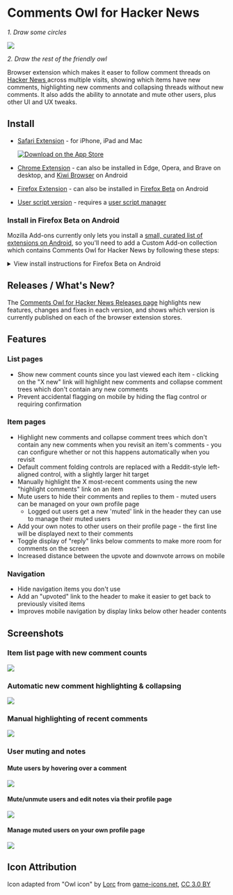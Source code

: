 # Comments Owl for Hacker News

_1. Draw some circles_

![](promo/draw-the-rest-of-the-owl.gif)

_2. Draw the rest of the friendly owl_

Browser extension which makes it easer to follow comment threads on [Hacker News ](https://news.ycombinator.com) across multiple visits, showing which items have new comments, highlighting new comments and collapsing threads without new comments. It also adds the ability to annotate and mute other users, plus other UI and UX tweaks.

## Install

* [Safari Extension](https://apps.apple.com/us/app/comments-owl-for-hacker-news/id6451333500) - for iPhone, iPad and Mac

  [![Download on the App Store](promo/app-store.png)](https://apps.apple.com/us/app/comments-owl-for-hacker-news/id6451333500)

* [Chrome Extension](https://chrome.google.com/webstore/detail/kpoggabejgbenjahggloahnnaolmfock) - can also be installed in Edge, Opera, and Brave on desktop, and [Kiwi Browser](https://play.google.com/store/apps/details?id=com.kiwibrowser.browser) on Android
* [Firefox Extension](https://addons.mozilla.org/en-US/firefox/addon/hn-comments-owl/) - can also be installed in [Firefox Beta](#install-in-firefox-beta-on-android) on Android
* [User script version](https://greasyfork.org/en/scripts/18066-comments-owl-for-hacker-news) - requires a [user script manager](https://greasyfork.org/en#home-step-1)

### Install in Firefox Beta on Android

Mozilla Add-ons currently only lets you install a [small, curated list of extensions on Android](https://addons.mozilla.org/en-US/android/), so you'll need to add a Custom Add-on collection which contains Comments Owl for Hacker News by following these steps:

<details>
  <summary>
  View install instructions for Firefox Beta on Android
  </summary>
  <br>
  <ul>
    <li>
      Install <a href="https://play.google.com/store/apps/details?id=org.mozilla.firefox_beta" rel="nofollow">Firefox Beta</a> on your Android device</li>
    <li>
      <a href="https://blog.mozilla.org/addons/2020/09/29/expanded-extension-support-in-firefox-for-android-nightly/" rel="nofollow">Follow these instructions</a> to enable Custom Add-on collections, TL;DR:
      <ul>
        <li>Settings → About Firefox Beta → Tap on the Firefox logo 5 times</li>
      </ul>
    </li>
    <li>
      In "Custom Add-on collection", which is now available under Advanced settings, enter the following details and tap "OK":
      <ul>
        <li>13844640</li>
        <li>Android-Collection</li>
      </ul>
      <br>
      <img src="https://raw.githubusercontent.com/insin/comments-owl-for-hacker-news/master/screenshots/install_custom_collection.png" alt="Screenshot of what the custom collection to install Comments Owl for Hacker News on Firefox Beta should look like when correctly configured">
    </li>
  </ul>
  <p>You'll now be able to install Comments Owl for Hacker News via the Add-ons page.</p>
  <img src="https://raw.githubusercontent.com/insin/comments-owl-for-hacker-news/master/screenshots/install_addons.jpg" alt="Screenshot of the Add-ons page in Firefox Beta setting up the Custom Add-on collection with the details above" style="max-width:100%;">
</details>

## Releases / What's New?

The [Comments Owl for Hacker News Releases page](https://github.com/insin/comments-owl-for-hacker-news/releases) highlights new features, changes and fixes in each version, and shows which version is currently published on each of the browser extension stores.

## Features

### List pages

- Show new comment counts since you last viewed each item - clicking on the "X new" link will  highlight new comments and collapse comment trees which don't contain any new comments
- Prevent accidental flagging on mobile by hiding the flag control or requiring confirmation

### Item pages

- Highlight new comments and collapse comment trees which don't contain any new comments when you revisit an item's comments - you can configure whether or not this happens automatically when you revisit
- Default comment folding controls are replaced with a Reddit-style left-aligned control, with a slightly larger hit target
- Manually highlight the X most-recent comments using the new "highlight comments" link on an item
- Mute users to hide their comments and replies to them - muted users can be managed on your own profile page
  - Logged out users get a new 'muted' link in the header they can use to manage their muted users
- Add your own notes to other users on their profile page - the first line will be displayed next to their comments
- Toggle display of "reply" links below comments to make more room for comments on the screen
- Increased distance between the upvote and downvote arrows on mobile

### Navigation

- Hide navigation items you don't use
- Add an "upvoted" link to the header to make it easier to get back to previously visited items
- Improves mobile navigation by display links below other header contents

## Screenshots

### Item list page with new comment counts

![](screenshots/item_list.png)

### Automatic new comment highlighting & collapsing

![](screenshots/auto_highlight_new.png)

### Manual highlighting of recent comments

![](screenshots/highlight_past_comments.png)

### User muting and notes

#### Mute users by hovering over a comment

![](screenshots/mute_user_comment.png)

#### Mute/unmute users and edit notes via their profile page

![](screenshots/mute_user_profile.png)

#### Manage muted users on your own profile page

![](screenshots/muted_users.png)

## Icon Attribution

Icon adapted from "Owl icon" by [Lorc](https://lorcblog.blogspot.com/) from [game-icons.net](https://game-icons.net), [CC 3.0 BY](https://creativecommons.org/licenses/by/3.0/)
